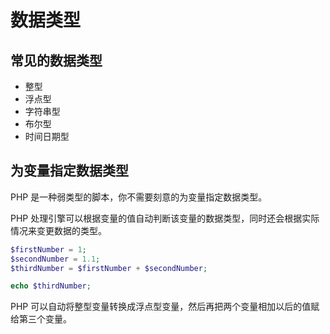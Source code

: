 # 数据类型

## 常见的数据类型

- 整型
- 浮点型
- 字符串型
- 布尔型
- 时间日期型

## 为变量指定数据类型

PHP 是一种弱类型的脚本，你不需要刻意的为变量指定数据类型。

PHP 处理引擎可以根据变量的值自动判断该变量的数据类型，同时还会根据实际情况来变更数据的类型。

<div class="run"></div>

```php
$firstNumber = 1;
$secondNumber = 1.1;
$thirdNumber = $firstNumber + $secondNumber;

echo $thirdNumber;
```

PHP 可以自动将整型变量转换成浮点型变量，然后再把两个变量相加以后的值赋给第三个变量。
